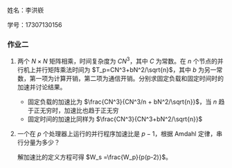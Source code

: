 姓名：李洪嵚

学号：17307130156

### 作业二

1. 两个 $N\times N$ 矩阵相乘，时间复杂度为 $CN^3$，其中 $C$ 为常数。在 $n$ 个节点的并行机上并行矩阵乘法时间为 $T_p=CN^3+bN^2/\sqrt{n}$，其中 $b$ 为另一常数，第一项为计算开销，第二项为通信开销。分别求固定负载和固定时间时的加速并讨论结果。

   - 固定负载的加速比为 $\frac{CN^3}{CN^3/n + bN^2/\sqrt{n}}$，当 $n$ 趋于正无穷时，加速比也趋于正无穷
   - 固定时间的加速比同样为 $\frac{CN^3}{CN^3+bN^2/\sqrt{n}}$

2. 一个在 $p$ 个处理器上运行的并行程序加速比是 $p-1$，根据 Amdahl 定律，串行分量为多少？

   解加速比的定义方程可得 $W_s =\frac{W_p}{p(p-2)}$。

